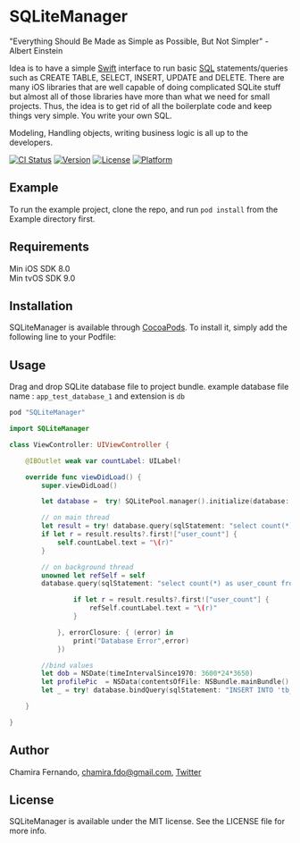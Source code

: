 # SQLiteManager

"Everything Should Be Made as Simple as Possible, But Not Simpler" - Albert Einstein

Idea is to have a simple [Swift](https://developer.apple.com/swift/) interface to run basic [SQL](https://www.sqlite.org/lang.html) statements/queries such as CREATE TABLE, SELECT, INSERT, UPDATE and DELETE.
There are many iOS libraries that are well capable of doing complicated SQLite stuff but almost all of those libraries have more than what we need for small projects. 
Thus, the idea is to get rid of all the boilerplate code and keep things very simple. You write your own SQL.

Modeling, Handling objects, writing business logic is all up to the developers. 

[![CI Status](http://img.shields.io/travis/chamira/SQLiteManager.svg?style=flat)](https://travis-ci.org/chamira/SQLiteManager)
[![Version](https://img.shields.io/cocoapods/v/SQLiteManager.svg?style=flat)](http://cocoapods.org/pods/SQLiteManager)
[![License](https://img.shields.io/cocoapods/l/SQLiteManager.svg?style=flat)](http://cocoapods.org/pods/SQLiteManager)
[![Platform](https://img.shields.io/cocoapods/p/SQLiteManager.svg?style=flat)](http://cocoapods.org/pods/SQLiteManager)


## Example

To run the example project, clone the repo, and run `pod install` from the Example directory first.

## Requirements

Min iOS SDK 8.0<br /> 
Min tvOS SDK 9.0<br />

## Installation

SQLiteManager is available through [CocoaPods](http://cocoapods.org). To install
it, simply add the following line to your Podfile:

## Usage

Drag and drop SQLite database file to project bundle. example database file name : `app_test_database_1` and extension is `db`

```ruby
pod "SQLiteManager"
```

``` swift
import SQLiteManager

class ViewController: UIViewController {

	@IBOutlet weak var countLabel: UILabel!

	override func viewDidLoad() {
		super.viewDidLoad()

		let database =  try! SQLitePool.manager().initialize(database: "app_test_database_1", withExtension: "db")

		// on main thread
		let result = try! database.query(sqlStatement: "select count(*) as user_count from tb_user")
		if let r = result.results?.first!["user_count"] {
			self.countLabel.text = "\(r)"
		}

		// on background thread
		unowned let refSelf = self
		database.query(sqlStatement: "select count(*) as user_count from tb_user", successClosure: { (result) in

				if let r = result.results?.first!["user_count"] {
					refSelf.countLabel.text = "\(r)"
				}

			}, errorClosure: { (error) in
				print("Database Error",error)
			})

		//bind values
		let dob = NSDate(timeIntervalSince1970: 3600*24*3650)
		let profilePic  = NSData(contentsOfFile: NSBundle.mainBundle().pathForResource("chamira_fernando", ofType: "jpg")!)
		let _ = try! database.bindQuery(sqlStatement: "INSERT INTO 'tb_user' (first_name, last_name, username, date_of_birth, company_id, profile_picture) VALUES (?,?,?,?,?,?)", bindValues: ["Chameera","Fernando","some_user_name", NSNumber(double: dob.timeIntervalSince1970),NSNumber(int:1),profilePic!])

	}

}

```

## Author

Chamira Fernando, chamira.fdo@gmail.com, [Twitter](https://twitter.com/chamirafernando)


## License

SQLiteManager is available under the MIT license. See the LICENSE file for more info.
